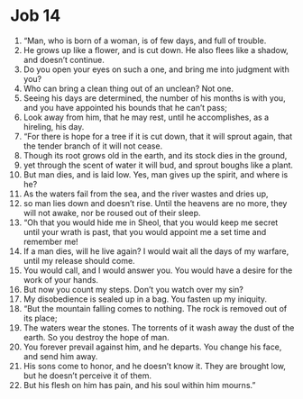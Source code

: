 ﻿
# Job 14
1. “Man, who is born of a woman, is of few days, and full of trouble. 
2. He grows up like a flower, and is cut down. He also flees like a shadow, and doesn’t continue. 
3. Do you open your eyes on such a one, and bring me into judgment with you? 
4. Who can bring a clean thing out of an unclean? Not one. 
5. Seeing his days are determined, the number of his months is with you, and you have appointed his bounds that he can’t pass; 
6. Look away from him, that he may rest, until he accomplishes, as a hireling, his day. 
7. “For there is hope for a tree if it is cut down, that it will sprout again, that the tender branch of it will not cease. 
8. Though its root grows old in the earth, and its stock dies in the ground, 
9. yet through the scent of water it will bud, and sprout boughs like a plant. 
10. But man dies, and is laid low. Yes, man gives up the spirit, and where is he? 
11. As the waters fail from the sea, and the river wastes and dries up, 
12. so man lies down and doesn’t rise. Until the heavens are no more, they will not awake, nor be roused out of their sleep. 
13. “Oh that you would hide me in Sheol, that you would keep me secret until your wrath is past, that you would appoint me a set time and remember me! 
14. If a man dies, will he live again? I would wait all the days of my warfare, until my release should come. 
15. You would call, and I would answer you. You would have a desire for the work of your hands. 
16. But now you count my steps. Don’t you watch over my sin? 
17. My disobedience is sealed up in a bag. You fasten up my iniquity. 
18. “But the mountain falling comes to nothing. The rock is removed out of its place; 
19. The waters wear the stones. The torrents of it wash away the dust of the earth. So you destroy the hope of man. 
20. You forever prevail against him, and he departs. You change his face, and send him away. 
21. His sons come to honor, and he doesn’t know it. They are brought low, but he doesn’t perceive it of them. 
22. But his flesh on him has pain, and his soul within him mourns.” 
